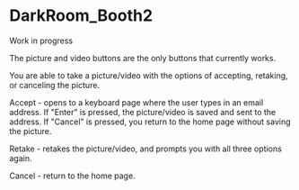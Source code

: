 # DarkRoom_Booth2
Work in progress

The picture and video buttons are the only buttons that currently works.

You are able to take a picture/video with the options of accepting, retaking, or canceling the picture.

Accept - opens to a keyboard page where the user types in an email address. 
If "Enter" is pressed, the picture/video is saved and sent to the address.
If "Cancel" is pressed, you return to the home page without saving the picture.

Retake - retakes the picture/video, and prompts you with all three options again.

Cancel - return to the home page.
